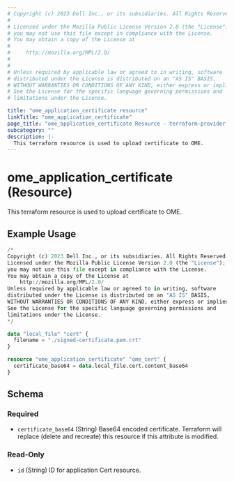 ```yaml
---
# Copyright (c) 2023 Dell Inc., or its subsidiaries. All Rights Reserved.
# 
# Licensed under the Mozilla Public License Version 2.0 (the "License");
# you may not use this file except in compliance with the License.
# You may obtain a copy of the License at
# 
#     http://mozilla.org/MPL/2.0/
# 
# 
# Unless required by applicable law or agreed to in writing, software
# distributed under the License is distributed on an "AS IS" BASIS,
# WITHOUT WARRANTIES OR CONDITIONS OF ANY KIND, either express or implied.
# See the License for the specific language governing permissions and
# limitations under the License.

title: "ome_application_certificate resource"
linkTitle: "ome_application_certificate"
page_title: "ome_application_certificate Resource - terraform-provider-ome"
subcategory: ""
description: |-
  This terraform resource is used to upload certificate to OME.
---
```


# ome_application_certificate (Resource)

This terraform resource is used to upload certificate to OME.


## Example Usage

```terraform
/*
Copyright (c) 2023 Dell Inc., or its subsidiaries. All Rights Reserved.
Licensed under the Mozilla Public License Version 2.0 (the "License");
you may not use this file except in compliance with the License.
You may obtain a copy of the License at
    http://mozilla.org/MPL/2.0/
Unless required by applicable law or agreed to in writing, software
distributed under the License is distributed on an "AS IS" BASIS,
WITHOUT WARRANTIES OR CONDITIONS OF ANY KIND, either express or implied.
See the License for the specific language governing permissions and
limitations under the License.
*/

data "local_file" "cert" {
  filename = "./signed-certificate.pem.crt"
}

resource "ome_application_certificate" "ome_cert" {
  certificate_base64 = data.local_file.cert.content_base64
}
```

<!-- schema generated by tfplugindocs -->
## Schema

### Required

- `certificate_base64` (String) Base64 encoded certificate. Terraform will replace (delete and recreate) this resource if this attribute is modified.

### Read-Only

- `id` (String) ID for application Cert resource.

